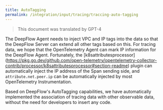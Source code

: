 ```yaml
---
title: AutoTagging
permalink: /integration/input/tracing/traccing-auto-tagging
---
```


> This document was translated by GPT-4

The DeepFlow Agent needs to inject VPC and IP tags into the data so that the DeepFlow Server can extend all other tags based on this. For tracing data, we hope that the OpenTelemetry Agent can mark IP information for the DeepFlow Agent. Fortunately, the [k8sattributesprocessor] (https://pkg.go.dev/github.com/open-telemetry/opentelemetry-collector-contrib/processor/k8sattributesprocessor#section-readme) plugin can automatically inject the IP address of the Span sending side, and `attribute.net.peer.ip` can be automatically injected by most OpenTelemetry Instrumentation.

Based on DeepFlow's AutoTagging capabilities, we have automatically implemented the association of tracing data with other observable data, without the need for developers to insert any code.
